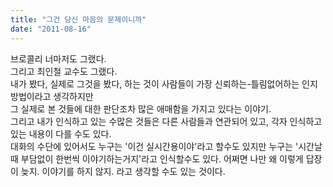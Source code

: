 ```yaml
---
title: "그건 당신 마음의 문제이니까"
date: "2011-08-16"
---
```


브로콜리 너마저도 그랬다.  
그리고 최인철 교수도 그랬다.  
내가 봤다, 실제로 그것을 봤다, 하는 것이 사람들이 가장 신뢰하는-틀림없어하는 인지방법이라고 생각하지만  
그 실제로 본 것들에 대한 판단조차 많은 애매함을 가지고 있다는 이야기.  
그리고 내가 인식하고 있는 수많은 것들은 다른 사람들과 연관되어 있고, 각자 인식하고 있는 내용이 다를 수도 있다.  
대화의 수단에 있어서도 누구는 '이건 실시간용이야'라고 할수도 있지만 누구는 '시간날때 부담없이 한번씩 이야기하는거지'라고 인식할수도 있다. 어쩌면 나만 왜 이렇게 답장이 늦지. 이야기를 하지 않지. 라고 생각할 수도 있는 것이다.
